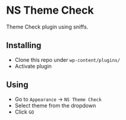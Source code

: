 # NS Theme Check

Theme Check plugin using sniffs.

## Installing

* Clone this repo under `wp-content/plugins/`
* Activate plugin

## Using

* Go to `Appearance` -> `NS Theme Check`
* Select theme from the dropdown
* Click `GO` 

